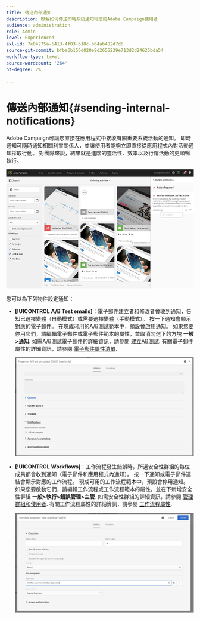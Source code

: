 ```yaml
---
title: 傳送內部通知
description: 瞭解如何傳送即時系統通知給您的Adobe Campaign使用者
audience: administration
role: Admin
level: Experienced
exl-id: 7e04275a-5413-4f03-b18c-b64ab482d7d5
source-git-commit: bfba6b156d020e8d2656239e713d2d24625bda54
workflow-type: tm+mt
source-wordcount: '264'
ht-degree: 2%

---
```


# 傳送內部通知{#sending-internal-notifications}

Adobe Campaign可讓您直接在應用程式中接收有關重要系統活動的通知。 即時通知可隨時通知相關利害關係人，並讓使用者能夠立即直接從應用程式內對活動通知採取行動。 對團隊來說，結果就是進階的靈活性、效率以及行銷活動的更順暢執行。

![](assets/pulse_3.png)

您可以為下列物件設定通知：

* **[!UICONTROL A/B Test emails]**：電子郵件建立者和修改者會收到通知，告知已選擇變體（自動模式）或需要選擇變體（手動模式）。 按一下通知會顯示對應的電子郵件。 在現成可用的A/B測試範本中，預設會啟用通知。 如果您要停用它們，請編輯電子郵件或電子郵件範本的屬性，並取消勾選下的方塊 **一般>通知**. 如需A/B測試電子郵件的詳細資訊，請參閱 [建立AB測試](../../channels/using/designing-an-a-b-test-email.md). 有關電子郵件屬性的詳細資訊，請參閱 [電子郵件屬性清單](../../administration/using/configuring-email-channel.md#list-of-email-properties).

  ![](assets/pulse_2.png)

* **[!UICONTROL Workflows]**：工作流程發生錯誤時，所選安全性群組的每位成員都會收到通知（電子郵件和應用程式內通知）。 按一下通知或電子郵件連結會顯示對應的工作流程。 現成可用的工作流程範本中，預設會停用通知。 如果您要啟動它們，請編輯工作流程或工作流程範本的屬性，並在下新增安全性群組 **一般>執行>錯誤管理>主管**. 如需安全性群組的詳細資訊，請參閱 [管理群組和使用者](../../administration/using/managing-groups-and-users.md). 有關工作流程屬性的詳細資訊，請參閱 [工作流程屬性](../../automating/using/managing-execution-options.md).

  ![](assets/pulse_1.png)
